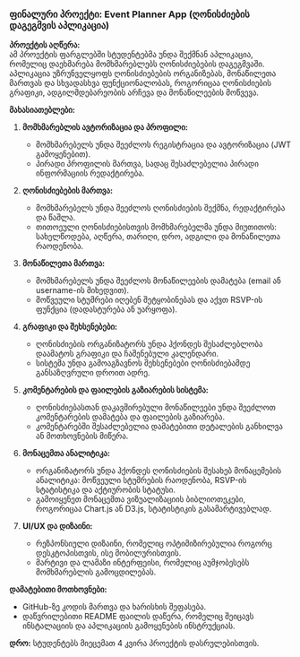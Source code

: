 ### ფინალური პროექტი:  **Event Planner App** (ღონისძიების დაგეგმვის აპლიკაცია)

**პროექტის აღწერა:**  
ამ პროექტის ფარგლებში სტუდენტებმა უნდა შექმნან აპლიკაცია, რომელიც დაეხმარება მომხმარებლებს ღონისძიებების დაგეგმვაში. აპლიკაცია უზრუნველყოფს ღონისძიებების ორგანიზებას, მონაწილეთა მართვას და სხვადასხვა ფუნქციონალობას, როგორიცაა ღონისძიების გრაფიკი, ადგილმდებარეობის არჩევა და მონაწილეების მოწვევა.

**მახასიათებლები:**

1. **მომხმარებლის ავტორიზაცია და პროფილი:**
   - მომხმარებელს უნდა შეეძლოს რეგისტრაცია და ავტორიზაცია (JWT გამოყენებით).
   - პირადი პროფილის მართვა, სადაც შესაძლებელია პირადი ინფორმაციის რედაქტირება.

2. **ღონისძიებების მართვა:**
   - მომხმარებელს უნდა შეეძლოს ღონისძიების შექმნა, რედაქტირება და წაშლა.
   - თითოეული ღონისძიებისთვის მომხმარებელმა უნდა მიუთითოს: სახელწოდება, აღწერა, თარიღი, დრო, ადგილი და მონაწილეთა რაოდენობა.

3. **მონაწილეთა მართვა:**
   - მომხმარებელს უნდა შეეძლოს მონაწილეების დამატება (email ან username-ის მიხედვით).
   - მოწვეული სტუმრები იღებენ შეტყობინებას და აქვთ RSVP-ის ფუნქცია (დადასტურება ან უარყოფა).

4. **გრაფიკი და შეხსენებები:**
   - ღონისძიების ორგანიზატორს უნდა ჰქონდეს შესაძლებლობა დაამატოს გრაფიკი და ჩაშენებული კალენდარი.
   - სისტემა უნდა გამოაგზავნოს შეხსენებები ღონისძიებამდე განსაზღვრული დროით ადრე.

5. **კომენტარების და ფაილების გაზიარების სისტემა:**  
   - ღონისძიებასთან დაკავშირებული მონაწილეები უნდა შეეძლოთ კომენტარების დამატება და ფაილების გაზიარება.
   - კომენტარებში შესაძლებელია დამატებითი დეტალების განხილვა ან მოთხოვნების მიწერა.

6. **მონაცემთა ანალიტიკა:**  
   - ორგანიზატორს უნდა ჰქონდეს ღონისძიების შესახებ მონაცემების ანალიტიკა: მოწვეული სტუმრების რაოდენობა, RSVP-ის სტატისტიკა და აქტიურობის სტატუსი.
   - გამოიყენეთ მონაცემთა ვიზუალიზაციის ბიბლიოთეკები, როგორიცაა Chart.js ან D3.js, სტატისტიკის გასამარტივებლად.

7. **UI/UX და დიზაინი:**
   - რეზპონსიული დიზაინი, რომელიც ოპტიმიზირებულია როგორც დესკტოპისთვის, ისე მობილურისთვის.
   - მარტივი და ლამაზი ინტერფეისი, რომელიც აუმჯობესებს მომხმარებლის გამოცდილებას.

**დამატებითი მოთხოვნები:**
- GitHub-ზე კოდის მართვა და ხარისხის შეფასება.
- დაწვრილებითი README ფაილის დაწერა, რომელიც შეიცავს ინსტალაციის და აპლიკაციის გამოყენების ინსტრუქციას.

**დრო:**
სტუდენტებს მიეცემათ 4 კვირა პროექტის დასრულებისთვის.
